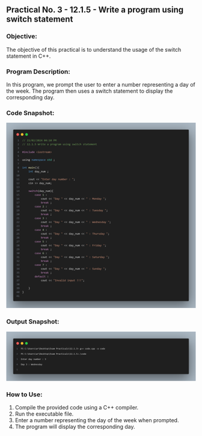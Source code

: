 ## Practical No. 3 - 12.1.5 - Write a program using switch statement

### Objective:
The objective of this practical is to understand the usage of the switch statement in C++.

### Program Description:
In this program, we prompt the user to enter a number representing a day of the week. The program then uses a switch statement to display the corresponding day.

### Code Snapshot:
![Code Snapshot](code-snap.png)

### Output Snapshot:
![Output Snapshot](output-snap.png)

### How to Use:
1. Compile the provided code using a C++ compiler.
2. Run the executable file.
3. Enter a number representing the day of the week when prompted.
4. The program will display the corresponding day.